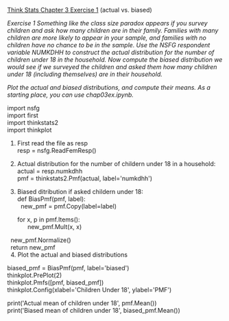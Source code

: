 [Think Stats Chapter 3 Exercise 1](http://greenteapress.com/thinkstats2/html/thinkstats2004.html#toc31) (actual vs. biased)

*Exercise 1   Something like the class size paradox appears if you survey children and ask how many children are in their family. Families with many children are more likely to appear in your sample, and families with no children have no chance to be in the sample.
Use the NSFG respondent variable NUMKDHH to construct the actual distribution for the number of children under 18 in the household.
Now compute the biased distribution we would see if we surveyed the children and asked them how many children under 18 (including themselves) are in their household.*

*Plot the actual and biased distributions, and compute their means. As a starting place, you can use chap03ex.ipynb.*

import nsfg   
import first  
import thinkstats2  
import thinkplot  

1. First read the file as resp  
resp = nsfg.ReadFemResp()  

2. Actual distribution for the number of childern under 18 in a household:   
actual = resp.numkdhh  
pmf = thinkstats2.Pmf(actual, label='numkdhh')  

3. Biased ditribution if asked childern under 18:   
def BiasPmf(pmf, label):  
    new_pmf = pmf.Copy(label=label)  

    for x, p in pmf.Items():  
        new_pmf.Mult(x, x)  
        
    new_pmf.Normalize()  
    return new_pmf  
  
4. Plot the actual and biased distributions   

biased_pmf = BiasPmf(pmf, label='biased')  
thinkplot.PrePlot(2)  
thinkplot.Pmfs([pmf, biased_pmf])  
thinkplot.Config(xlabel='Children Under 18', ylabel='PMF')  

print('Actual mean of children under 18', pmf.Mean())  
print('Biased mean of children under 18', biased_pmf.Mean())  

